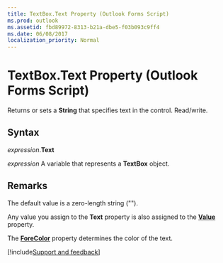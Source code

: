 ```yaml
---
title: TextBox.Text Property (Outlook Forms Script)
ms.prod: outlook
ms.assetid: fbd89972-8313-b21a-dbe5-f03b093c9ff4
ms.date: 06/08/2017
localization_priority: Normal
---
```



# TextBox.Text Property (Outlook Forms Script)

Returns or sets a **String** that specifies text in the control. Read/write.


## Syntax

_expression_.**Text**

_expression_ A variable that represents a **TextBox** object.


## Remarks

The default value is a zero-length string ("").

Any value you assign to the  **Text** property is also assigned to the **[Value](Outlook.textbox.value.md)** property.

The **[ForeColor](Outlook.textbox.forecolor.md)** property determines the color of the text.

[!include[Support and feedback](~/includes/feedback-boilerplate.md)]